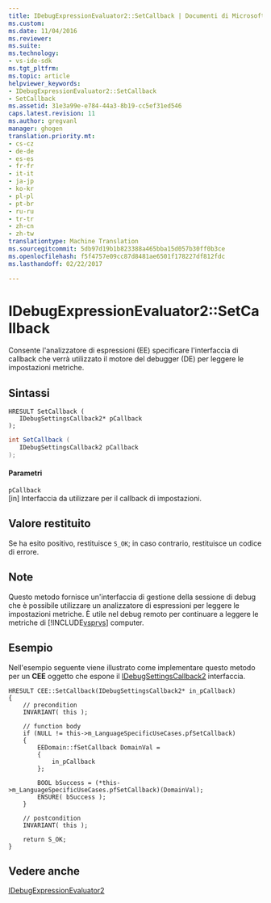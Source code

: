```yaml
---
title: IDebugExpressionEvaluator2::SetCallback | Documenti di Microsoft
ms.custom: 
ms.date: 11/04/2016
ms.reviewer: 
ms.suite: 
ms.technology:
- vs-ide-sdk
ms.tgt_pltfrm: 
ms.topic: article
helpviewer_keywords:
- IDebugExpressionEvaluator2::SetCallback
- SetCallback
ms.assetid: 31e3a99e-e784-44a3-8b19-cc5ef31ed546
caps.latest.revision: 11
ms.author: gregvanl
manager: ghogen
translation.priority.mt:
- cs-cz
- de-de
- es-es
- fr-fr
- it-it
- ja-jp
- ko-kr
- pl-pl
- pt-br
- ru-ru
- tr-tr
- zh-cn
- zh-tw
translationtype: Machine Translation
ms.sourcegitcommit: 5db97d19b1b823388a465bba15d057b30ff0b3ce
ms.openlocfilehash: f5f4757e09cc87d8481ae6501f178227df812fdc
ms.lasthandoff: 02/22/2017

---
```

# <a name="idebugexpressionevaluator2setcallback"></a>IDebugExpressionEvaluator2::SetCallback
Consente l'analizzatore di espressioni (EE) specificare l'interfaccia di callback che verrà utilizzato il motore del debugger (DE) per leggere le impostazioni metriche.  
  
## <a name="syntax"></a>Sintassi  
  
```cpp#  
HRESULT SetCallback (  
   IDebugSettingsCallback2* pCallback  
);  
```  
  
```c#  
int SetCallback (  
   IDebugSettingsCallback2 pCallback  
);  
```  
  
#### <a name="parameters"></a>Parametri  
 `pCallback`  
 [in] Interfaccia da utilizzare per il callback di impostazioni.  
  
## <a name="return-value"></a>Valore restituito  
 Se ha esito positivo, restituisce `S_OK`; in caso contrario, restituisce un codice di errore.  
  
## <a name="remarks"></a>Note  
 Questo metodo fornisce un'interfaccia di gestione della sessione di debug che è possibile utilizzare un analizzatore di espressioni per leggere le impostazioni metriche. È utile nel debug remoto per continuare a leggere le metriche di [!INCLUDE[vsprvs](../../../code-quality/includes/vsprvs_md.md)] computer.  
  
## <a name="example"></a>Esempio  
 Nell'esempio seguente viene illustrato come implementare questo metodo per un **CEE** oggetto che espone il [IDebugSettingsCallback2](../../../extensibility/debugger/reference/idebugsettingscallback2.md) interfaccia.  
  
```cpp#  
HRESULT CEE::SetCallback(IDebugSettingsCallback2* in_pCallback)  
{  
    // precondition  
    INVARIANT( this );  
  
    // function body  
    if (NULL != this->m_LanguageSpecificUseCases.pfSetCallback)  
    {  
        EEDomain::fSetCallback DomainVal =  
        {  
            in_pCallback  
        };  
  
        BOOL bSuccess = (*this->m_LanguageSpecificUseCases.pfSetCallback)(DomainVal);  
        ENSURE( bSuccess );  
    }  
  
    // postcondition  
    INVARIANT( this );  
  
    return S_OK;  
}  
```  
  
## <a name="see-also"></a>Vedere anche  
 [IDebugExpressionEvaluator2](../../../extensibility/debugger/reference/idebugexpressionevaluator2.md)
